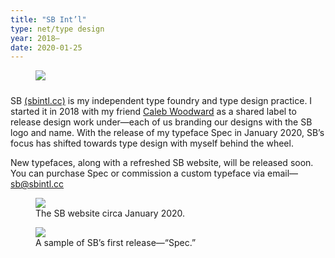 ```yaml
---
title: "SB Int’l"
type: net/type design
year: 2018–
date: 2020-01-25
---
```

<figure class="float right">
  <img src="{{ site.baseurl }}/assets/img/sblogo.svg" style="margin-bottom:10px">
</figure>

SB [(sbintl.cc)](http://sbintl.cc) is my independent type foundry and type design practice. I started it in 2018 with my friend [Caleb Woodward](http://twitter.com/neuume) as a shared label to release design work under—each of us branding our designs with the SB logo and name. With the release of my typeface Spec in January 2020, SB’s focus has shifted towards type design with myself behind the wheel.

New typefaces, along with a refreshed SB website, will be released soon. You can purchase Spec or commission a custom typeface via email—[sb@sbintl.cc](mailto:sb@sbintl.cc)

<figure>
  <img src="{{ site.baseurl }}/assets/gif/sbsite.gif">
  <figcaption>The SB website circa January 2020.</figcaption>
</figure>

<figure>
  <img src="{{ site.baseurl }}/assets/img/sb-spec.svg">
  <figcaption>A sample of SB’s first release—“Spec.”</figcaption>
</figure>

